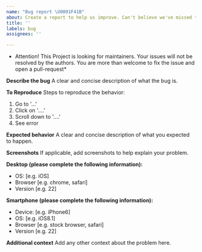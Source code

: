 ```yaml
---
name: "Bug report \U0001F41B"
about: Create a report to help us improve. Can't believe we've missed this.
title: ''
labels: bug
assignees: ''

---
```


* Attention! This Project is looking for maintainers. Your issues will not be resolved by the authors. You are more than welcome to fix the issue and open a pull-request*

**Describe the bug**
A clear and concise description of what the bug is.

**To Reproduce**
Steps to reproduce the behavior:
1. Go to '...'
2. Click on '....'
3. Scroll down to '....'
4. See error

**Expected behavior**
A clear and concise description of what you expected to happen.

**Screenshots**
If applicable, add screenshots to help explain your problem.

**Desktop (please complete the following information):**
 - OS: [e.g. iOS]
 - Browser [e.g. chrome, safari]
 - Version [e.g. 22]

**Smartphone (please complete the following information):**
 - Device: [e.g. iPhone6]
 - OS: [e.g. iOS8.1]
 - Browser [e.g. stock browser, safari]
 - Version [e.g. 22]

**Additional context**
Add any other context about the problem here.

<!-- Love the ZXing Angular scanner? Please consider supporting our collective:
 👉  https://opencollective.com/parcel/donate -->
